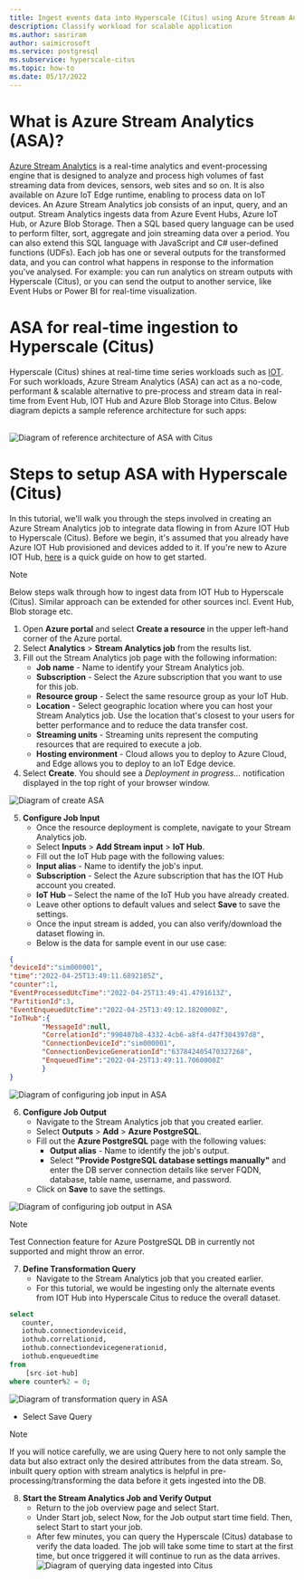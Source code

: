 ```yaml
---
title: Ingest events data into Hyperscale (Citus) using Azure Stream Analytics
description: Classify workload for scalable application
ms.author: sasriram
author: saimicrosoft
ms.service: postgresql
ms.subservice: hyperscale-citus
ms.topic: how-to
ms.date: 05/17/2022
---
```


# What is Azure Stream Analytics (ASA)?

[Azure Stream Analytics](https://azure.microsoft.com/services/stream-analytics/#features) is a real-time analytics and event-processing engine that is designed to analyze and process high volumes of fast streaming data from devices, sensors, web sites and so on. It is also available on Azure IoT Edge runtime, enabling to process data on IoT devices.
An Azure Stream Analytics job consists of an input, query, and an output. Stream Analytics ingests data from Azure Event Hubs, Azure IoT Hub, or Azure Blob Storage.  Then a SQL based query language can be used to perform filter, sort, aggregate and join streaming data over a period. You can also extend this SQL language with JavaScript and C# user-defined functions (UDFs). 
Each job has one or several outputs for the transformed data, and you can control what happens in response to the information you've analysed. For example: you can run analytics on stream outputs with Hyperscale (Citus), or you can send the output to another service, like Event Hubs or Power BI for real-time visualization.

 
 # ASA for real-time ingestion to Hyperscale (Citus)
 
Hyperscale (Citus) shines at real-time time series workloads such as [IOT](howto-build-scalable-apps-model-high-throughput.md). For such workloads, Azure Stream Analytics (ASA) can act as a no-code, performant & scalable alternative to pre-process and stream data in real-time from Event Hub, IOT Hub and Azure Blob Storage into Citus.
Below diagram depicts a sample reference architecture for such apps:<br><br>

![Diagram of reference architecture of ASA with Citus](../media/howto-ingestion/01-ASA-reference-arch.png)

# Steps to setup ASA with Hyperscale (Citus)
In this tutorial, we'll walk you through the steps involved in creating an Azure Stream Analytics job to integrate data flowing in from Azure IOT Hub to Hyperscale (Citus).
Before we begin, it's assumed that you already have Azure IOT Hub provisioned and devices added to it. If you're new to Azure IOT Hub, [here](https://docs.microsoft.com/azure/iot-hub/iot-concepts-and-iot-hub) is a quick guide on how to get started.

> [!NOTE]
>
> Below steps walk through how to ingest data from IOT Hub to Hyperscale (Citus). 
> Similar approach can be extended for other sources incl. Event Hub, Blob storage etc.


1. Open **Azure portal** and select **Create a resource** in the upper left-hand corner of the Azure portal.
2. Select **Analytics** > **Stream Analytics job** from the results list.
3. Fill out the Stream Analytics job page with the following information:
   * **Job name** - Name to identify your Stream Analytics job.
   *  **Subscription** - Select the Azure subscription that you want to use for this job.
   *  **Resource group** - Select the same resource group as your IoT Hub.
   *  **Location** - Select geographic location where you can host your Stream Analytics job. Use the location that's closest to your users for better performance and to reduce the data transfer cost.    
   *  **Streaming units** - Streaming units represent the computing resources that are required to execute a job.
   *  **Hosting environment** - Cloud allows you to deploy to Azure Cloud, and Edge allows you to deploy to an IoT Edge device.
4. Select **Create**. You should see a *Deployment in progress...* notification displayed in the top right of your browser window.

![Diagram of create ASA](../media/howto-ingestion/02-ASA-create.png)

5. **Configure Job Input**
   * Once the resource deployment is complete, navigate to your Stream Analytics job. 
   * Select **Inputs** > **Add Stream input** > **IoT Hub**.
   * Fill out the IoT Hub page with the following values:
   * **Input alias** - Name to identify the job's input.
   * **Subscription** - Select the Azure subscription that has the IOT Hub account you created.
   * **IoT Hub** – Select the name of the IoT Hub you have already created.
   * Leave other options to default values and select **Save** to save the settings.
   * Once the input stream is added, you can also verify/download the dataset flowing in. 
   * Below is the data for sample event in our use case:

```json
{
"deviceId":"sim000001",
"time":"2022-04-25T13:49:11.6892185Z",
"counter":1,
"EventProcessedUtcTime":"2022-04-25T13:49:41.4791613Z",
"PartitionId":3,
"EventEnqueuedUtcTime":"2022-04-25T13:49:12.1820000Z",
"IoTHub":{
        "MessageId":null,    
        "CorrelationId":"990407b8-4332-4cb6-a8f4-d47f304397d8",
        "ConnectionDeviceId":"sim000001",
        "ConnectionDeviceGenerationId":"637842405470327268",
        "EnqueuedTime":"2022-04-25T13:49:11.7060000Z"
        }
}
```

![Diagram of configuring job input in ASA](../media/howto-ingestion/03-ASA-input.png)


6. **Configure Job Output**
    * Navigate to the Stream Analytics job that you created earlier.
    * Select **Outputs** > **Add** > **Azure PostgreSQL**.
    * Fill out the **Azure PostgreSQL** page with the following values:
        *    **Output alias** - Name to identify the job's output.
        *    Select **"Provide PostgreSQL database settings manually"** and enter the DB server connection details like server FQDN, database, table name, username, and password.
    * Click on **Save** to save the settings.

![Diagram of configuring job output in ASA](../media/howto-ingestion/04-ASA-output.png)

 
> [!NOTE]
> Test Connection feature for Azure PostgreSQL DB in currently not supported and might throw an error.

7. **Define Transformation Query**
    * Navigate to the Stream Analytics job that you created earlier.
    * For this tutorial, we would be ingesting only the alternate events from IOT Hub into Hyperscale Citus to reduce the overall dataset.
```sql
select
   counter,
   iothub.connectiondeviceid,
   iothub.correlationid,
   iothub.connectiondevicegenerationid,
   iothub.enqueuedtime
from
    [src-iot-hub]
where counter%2 = 0;
```
![Diagram of transformation query in ASA](../media/howto-ingestion/05-ASA-transformation-query.png)
    
* Select Save Query

> [!NOTE]
> If you will notice carefully, we are using Query here to not only sample the data but also extract only the desired attributes from the data stream.
> So, inbuilt query option with stream analytics is helpful in pre-processing/transforming the data before it gets ingested into the DB.

8. **Start the Stream Analytics Job and Verify Output**
    * Return to the job overview page and select Start.
    * Under Start job, select Now, for the Job output start time field. Then, select Start to start your job.
    * After few minutes, you can query the Hyperscale (Citus) database to verify the data loaded. The job will take some time to start at the first time, but once triggered it will continue to run as the data arrives.
![Diagram of querying data ingested into Citus](../media/howto-ingestion/06-ASA-postgres-query.png)

